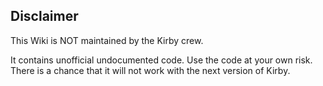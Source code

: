 ## Disclaimer

This Wiki is NOT maintained by the Kirby crew.

It contains unofficial undocumented code. Use the code at your own risk. There is a chance that it will not work with the next version of Kirby.